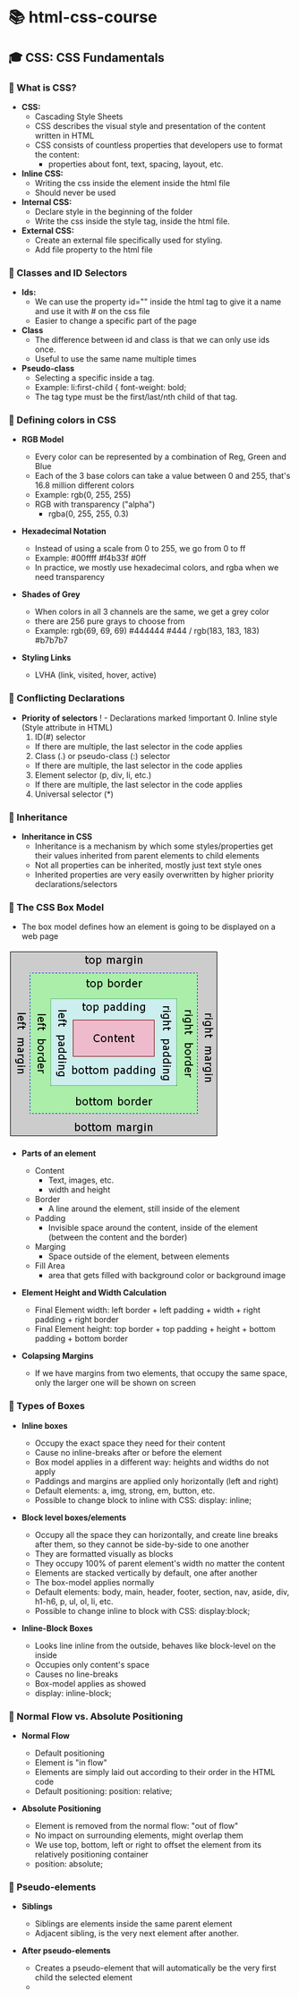 # 📚 html-css-course

## 🎓 CSS: CSS Fundamentals

### 📝 What is CSS?

- **CSS:**
  - Cascading Style Sheets
  - CSS describes the visual style and presentation of the content written in HTML
  - CSS consists of countless properties that developers use to format the content:
    - properties about font, text, spacing, layout, etc.
- **Inline CSS:**
  - Writing the css inside the element inside the html file
  - Should never be used
- **Internal CSS:**
  - Declare style in the beginning of the folder
  - Write the css inside the style tag, inside the html file. <style></style>
- **External CSS:**
  - Create an external file specifically used for styling.
  - Add file property to the html file

### 📝 Classes and ID Selectors

- **Ids:**
  - We can use the property id="" inside the html tag to give it a name and use it with # on the css file
  - Easier to change a specific part of the page
- **Class**
  - The difference between id and class is that we can only use ids once.
  - Useful to use the same name multiple times
- **Pseudo-class**
  - Selecting a specific inside a tag.
  - Example: li:first-child {
    font-weight: bold;
  - The tag type must be the first/last/nth child of that tag.

### 📝 Defining colors in CSS

- **RGB Model**

  - Every color can be represented by a combination of Reg, Green and Blue
  - Each of the 3 base colors can take a value between 0 and 255, that's 16.8 million different colors
  - Example: rgb(0, 255, 255)
  - RGB with transparency ("alpha")
    - rgba(0, 255, 255, 0.3)

- **Hexadecimal Notation**

  - Instead of using a scale from 0 to 255, we go from 0 to ff
  - Example: #00ffff #f4b33f #0ff
  - In practice, we mostly use hexadecimal colors, and rgba when we need transparency

- **Shades of Grey**

  - When colors in all 3 channels are the same, we get a grey color
  - there are 256 pure grays to choose from
  - Example: rgb(69, 69, 69) #444444 #444 / rgb(183, 183, 183) #b7b7b7

- **Styling Links**
  - LVHA (link, visited, hover, active)

### 📝 Conflicting Declarations

- **Priority of selectors**
  ! - Declarations marked !important 0. Inline style (Style attribute in HTML)
  1. ID(#) selector
  - If there are multiple, the last selector in the code applies
  2. Class (.) or pseudo-class (:) selector
  - If there are multiple, the last selector in the code applies
  3. Element selector (p, div, li, etc.)
  - If there are multiple, the last selector in the code applies
  4. Universal selector (\*)

### 📝 Inheritance

- **Inheritance in CSS**
  - Inheritance is a mechanism by which some styles/properties get their values inherited from parent elements to child elements
  - Not all properties can be inherited, mostly just text style ones
  - Inherited properties are very easily overwritten by higher priority declarations/selectors

### 📝 The CSS Box Model

- The box model defines how an element is going to be displayed on a web page

![](img/css_box_model.png)

- **Parts of an element**

  - Content
    - Text, images, etc.
    - width and height
  - Border
    - A line around the element, still inside of the element
  - Padding
    - Invisible space around the content, inside of the element (between the content and the border)
  - Marging
    - Space outside of the element, between elements
  - Fill Area
    - area that gets filled with background color or background image

- **Element Height and Width Calculation**

  - Final Element width: left border + left padding + width + right padding + right border
  - Final Element height: top border + top padding + height + bottom padding + bottom border

- **Colapsing Margins**
  - If we have margins from two elements, that occupy the same space, only the larger one will be shown on screen

### 📝 Types of Boxes

- **Inline boxes**

  - Occupy the exact space they need for their content
  - Cause no inline-breaks after or before the element
  - Box model applies in a different way: heights and widths do not apply
  - Paddings and margins are applied only horizontally (left and right)
  - Default elements: a, img, strong, em, button, etc.
  - Possible to change block to inline with CSS: display: inline;

- **Block level boxes/elements**

  - Occupy all the space they can horizontally, and create line breaks after them, so they cannot be side-by-side to one another
  - They are formatted visually as blocks
  - They occupy 100% of parent element's width no matter the content
  - Elements are stacked vertically by default, one after another
  - The box-model applies normally
  - Default elements: body, main, header, footer, section, nav, aside, div, h1-h6, p, ul, ol, li, etc.
  - Possible to change inline to block with CSS: display:block;

- **Inline-Block Boxes**
  - Looks line inline from the outside, behaves like block-level on the inside
  - Occupies only content's space
  - Causes no line-breaks
  - Box-model applies as showed
  - display: inline-block;

### 📝 Normal Flow vs. Absolute Positioning

- **Normal Flow**

  - Default positioning
  - Element is "in flow"
  - Elements are simply laid out according to their order in the HTML code
  - Default positioning: position: relative;

- **Absolute Positioning**
  - Element is removed from the normal flow: "out of flow"
  - No impact on surrounding elements, might overlap them
  - We use top, bottom, left or right to offset the element from its relatively positioning container
  - position: absolute;

### 📝 Pseudo-elements

- **Siblings**

  - Siblings are elements inside the same parent element
  - Adjacent sibling, is the very next element after another.

- **After pseudo-elements**
  - Creates a pseudo-element that will automatically be the very first child the selected element
  -
